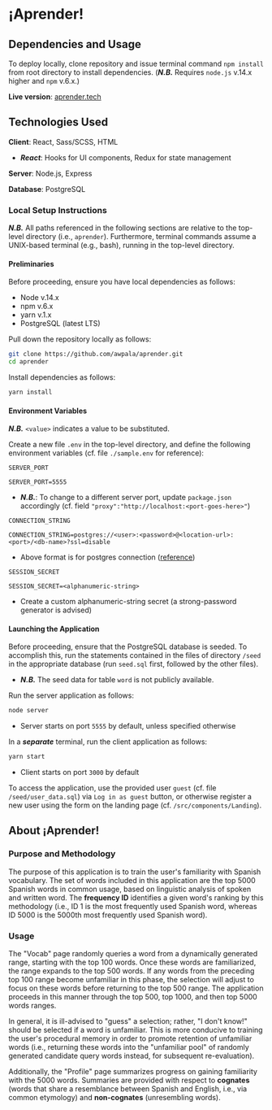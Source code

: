 # ¡Aprender!

## Dependencies and Usage

To deploy locally, clone repository and issue terminal command `npm install` from root directory to install dependencies. (***N.B.*** Requires `node.js` v.14.x higher and `npm` v.6.x.)

**Live version**: [aprender.tech](http://aprender.tech)

## Technologies Used

**Client**: React, Sass/SCSS, HTML

  * ***React***: Hooks for UI components, Redux for state management

**Server**: Node.js, Express

**Database**: PostgreSQL

### **Local Setup Instructions**

***N.B.*** All paths referenced in the following sections are relative to the top-level directory (i.e., `aprender`). Furthermore, terminal commands assume a UNIX-based terminal (e.g., bash), running in the top-level directory.

#### **Preliminaries**

Before proceeding, ensure you have local dependencies as follows:
* Node v.14.x
* npm v.6.x
* yarn v.1.x
* PostgreSQL (latest LTS)

Pull down the repository locally as follows:

```bash
git clone https://github.com/awpala/aprender.git
cd aprender
```

Install dependencies as follows:

```bash
yarn install
```

#### **Environment Variables**

***N.B.*** `<value>` indicates a value to be substituted.

Create a new file `.env` in the top-level directory, and define the following environment variables (cf. file `./sample.env` for reference):

`SERVER_PORT`
```
SERVER_PORT=5555
```
* ***N.B.***: To change to a different server port, update `package.json` accordingly (cf. field `"proxy":"http://localhost:<port-goes-here>"`)

`CONNECTION_STRING`
```
CONNECTION_STRING=postgres://<user>:<password>@<location-url>:<port>/<db-name>?ssl=disable
```
  * Above format is for postgres connection ([reference](https://stackoverflow.com/a/20722229))

`SESSION_SECRET`
```
SESSION_SECRET=<alphanumeric-string>
```
  * Create a custom alphanumeric-string secret (a strong-password generator is advised)

#### **Launching the Application**

Before proceeding, ensure that the PostgreSQL database is seeded. To accomplish this, run the statements contained in the files of directory `/seed` in the appropriate database (run `seed.sql` first, followed by the other files).
  * ***N.B.*** The seed data for table `word` is not publicly available.

Run the server application as follows:

```bash
node server
```
  * Server starts on port `5555` by default, unless specified otherwise


In a ***separate*** terminal, run the client application as follows:

```bash
yarn start
```
  * Client starts on port `3000` by default

To access the application, use the provided user `guest` (cf. file `/seed/user_data.sql`) via `Log in as guest` button, or otherwise register a new user using the form on the landing page (cf. `/src/components/Landing`).

## About ¡Aprender!

### Purpose and Methodology

The purpose of this application is to train the user's familiarity with Spanish vocabulary. The set of words included in this application are the top 5000 Spanish words in common usage, based on linguistic analysis of spoken and written word. The **frequency ID** identifies a given word's ranking by this methodology (i.e., ID 1 is the most frequently used Spanish word, whereas ID 5000 is the 5000th most frequently used Spanish word).

### Usage

The "Vocab" page randomly queries a word from a dynamically generated range, starting with the top 100 words. Once these words are familiarized, the range expands to the top 500 words. If any words from the preceding top 100 range become unfamiliar in this phase, the selection will adjust to focus on these words before returning to the top 500 range. The application proceeds in this manner through the top 500, top 1000, and then top 5000 words ranges.

In general, it is ill-advised to "guess" a selection; rather, "I don't know!" should be selected if a word is unfamiliar. This is more conducive to training the user's procedural memory in order to promote retention of unfamiliar words (i.e., returning these words into the "unfamiliar pool" of randomly generated candidate query words instead, for subsequent re-evaluation).

Additionally, the "Profile" page summarizes progress on gaining familiarity with the 5000 words. Summaries are provided with respect to **cognates** (words that share a resemblance between Spanish and English, i.e., via common etymology) and **non-cognates** (unresembling words).